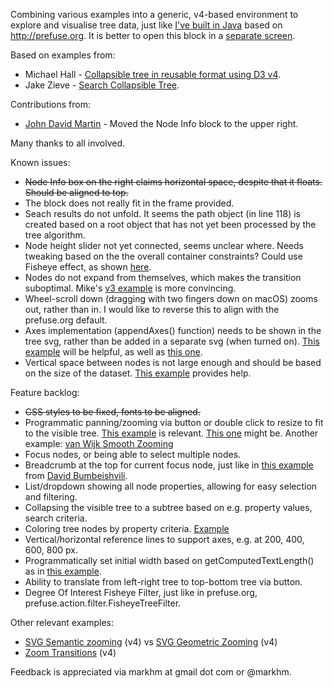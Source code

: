 Combining various examples into a generic, v4-based environment to explore and visualise tree data, just like <a href="https://www.youtube.com/watch?v=DYXWq5baRDA">I've built in Java</a> based on <a href="prefuse.org">http://prefuse.org</a>. It is better to open this block in a <a href="https://bl.ocks.org/markhm/raw/bf97e7229eabd1e5715eef0873fb6f8d">separate screen<a>. 

Based on examples from:
- Michael Hall - <a href="https://bl.ocks.org/mbhall88/126b3c2c54215b4d1ffbd2d778ce3973">Collapsible tree in reusable format using D3 v4</a>.
- Jake Zieve - <a href="https://bl.ocks.org/jjzieve/a743242f46321491a950">Search Collapsible Tree</a>.

Contributions from:
- <a href="https://github.com/gitsome">John David Martin</a> - Moved the Node Info block to the upper right.   

Many thanks to all involved.

Known issues:
- ~~Node Info box on the right claims horizontal space, despite that it floats. Should be aligned to top.~~
- The block does not really fit in the frame provided.  
- Seach results do not unfold. It seems the path object (in line 118) is created based on a root object that has not yet been processed by the tree algorithm.
- Node height slider not yet connected, seems unclear where. Needs tweaking based on the the overall container constraints? Could use Fisheye effect, as shown <a href="https://www.youtube.com/watch?v=C2HlrfHvStM">here</a>. 
- Nodes do not expand from themselves, which makes the transition suboptimal. Mike's <a href="https://bl.ocks.org/mbostock/4339083">v3 example</a> is more convincing.
- Wheel-scroll down (dragging with two fingers down on macOS) zooms out, rather than in. I would like to reverse this to align with the prefuse.org default. 
- Axes implementation (appendAxes() function) needs to be shown in the tree svg, rather than be added in a separate svg (when turned on). <a href="https://bl.ocks.org/mbostock/6123708">This example</a> will be helpful, as well as <a href="https://bl.ocks.org/mbostock/db6b4335bf1662b413e7968910104f0f">this one</a>.
- Vertical space between nodes is not large enough and should be based on the size of the dataset. <a href="https://javascript.tutorialhorizon.com/2014/09/15/render-a-d3-tree-with-a-minimum-distance-between-the-tree-nodes/">This example</a> provides help. 

Feature backlog:
- ~~CSS styles to be fixed, fonts to be aligned.~~
- Programmatic panning/zooming via button or double click to resize to fit to the visible tree. <a href="https://bl.ocks.org/iamkevinv/0a24e9126cd2fa6b283c6f2d774b69a2">This example</a> is relevant. <a href="http://bl.ocks.org/TWiStErRob/b1c62730e01fe33baa2dea0d0aa29359">This one</a> might be. Another example: <a href="https://bl.ocks.org/mbostock/3828981">van Wijk Smooth Zooming</a> 
- Focus nodes, or being able to select multiple nodes.
- Breadcrumb at the top for current focus node, just like in <a href="https://bumbeishvili.github.io/visuals/visuals/gallery/9.gif">this example</a> from <a href="https://github.com/bumbeishvili">David Bumbeishvili</a>.
- List/dropdown showing all node properties, allowing for easy selection and filtering.
- Collapsing the visible tree to a subtree based on e.g. property values, search criteria.
- Coloring tree nodes by property criteria. <a href="https://jsfiddle.net/mdml/vm56cgz1/">Example</a> 
- Vertical/horizontal reference lines to support axes, e.g. at 200, 400, 600, 800 px.  
- Programmatically set initial width based on getComputedTextLength() as in <a href="http://jsfiddle.net/henbox/jzkj29nv/27/">this example</a>.
- Ability to translate from left-right tree to top-bottom tree via button.
- Degree Of Interest Fisheye Filter, just like in prefuse.org, prefuse.action.filter.FisheyeTreeFilter.

Other relevant examples:
- <a href="https://bl.ocks.org/mbostock/3680957">SVG Semantic zooming</a> (v4) vs <a href="https://bl.ocks.org/mbostock/3680999">SVG Geometric Zooming</a> (v4)
- <a href="https://bl.ocks.org/mbostock/b783fbb2e673561d214e09c7fb5cedee">Zoom Transitions</a> (v4)  

Feedback is appreciated via markhm at gmail dot com or @markhm. 
